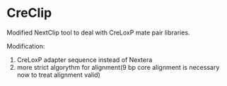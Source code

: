 CreClip
========

Modified NextClip tool to deal with CreLoxP mate pair libraries.

Modification:
1) CreLoxP adapter sequence instead of Nextera
2) more strict algorythm for alignment(9 bp core alignment is necessary now to treat alignment valid)
